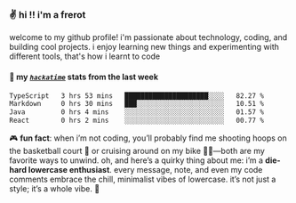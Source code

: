### ✌️ hi !! i'm a frerot

welcome to my github profile! i'm passionate about technology, coding, and
building cool projects. i enjoy learning new things and experimenting with
different tools, that's how i learnt to code

#### 📡 my [_`hackatime`_](https://waka.hackclub.com) stats from the last week

<!--START_SECTION:waka-->

```txt
TypeScript   3 hrs 53 mins   █████████████████████░░░░   82.27 %
Markdown     0 hrs 30 mins   ███░░░░░░░░░░░░░░░░░░░░░░   10.51 %
Java         0 hrs 4 mins    ░░░░░░░░░░░░░░░░░░░░░░░░░   01.57 %
React        0 hrs 2 mins    ░░░░░░░░░░░░░░░░░░░░░░░░░   00.77 %
```

<!--END_SECTION:waka-->

🎮 **fun fact**: when i’m not coding, you’ll probably find me shooting hoops on
the basketball court 🏀 or cruising around on my bike 🚴‍♂️—both are my favorite
ways to unwind. oh, and here’s a quirky thing about me: i’m a **die-hard
lowercase enthusiast**. every message, note, and even my code comments embrace
the chill, minimalist vibes of lowercase. it’s not just a style; it’s a whole
vibe. 🤘
